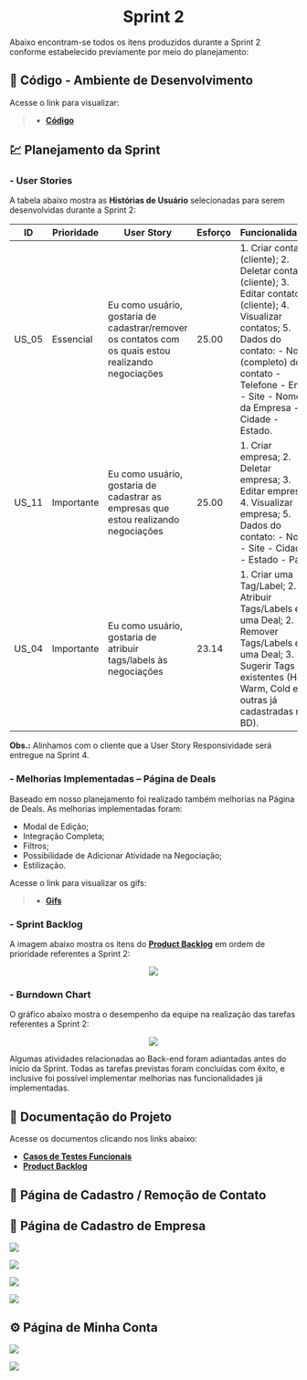 <h1 align="center"> 
  Sprint 2
</h1>

Abaixo encontram-se todos os itens produzidos durante a Sprint 2 conforme estabelecido previamente por meio do planejamento: 

## 📃 Código - Ambiente de Desenvolvimento 

Acesse o link para visualizar:

> * [__Código__](https://github.com/vinicius-hso/api-sem3-target-crm/tree/development)

## 💹 Planejamento da Sprint

### - User Stories

A tabela abaixo mostra as __Histórias de Usuário__ selecionadas para serem desenvolvidas durante a Sprint 2:

| ID     | Prioridade | User Story                       | Esforço                              | Funcionalidades                      |
| -------| ---------- | -------------------------------- | ------------------------------------ | ------------------------------------ |
| US_05  | Essencial  | Eu como usuário, gostaria de cadastrar/remover os contatos com os quais estou realizando negociações | 25.00 | 1. Criar contato (cliente); 2. Deletar contato (cliente); 3. Editar contato (cliente); 4. Visualizar contatos; 5. Dados do contato: - Nome (completo) do contato - Telefone - Email - Site - Nome da Empresa - Cidade - Estado. | 
| US_11  | Importante  | Eu como usuário, gostaria de cadastrar as empresas que estou realizando negociações  | 25.00 | 1. Criar empresa; 2. Deletar empresa; 3. Editar empresa; 4. Visualizar empresa; 5. Dados do contato: - Nome - Site - Cidade - Estado - País. |
| US_04  | Importante | Eu como usuário, gostaria de atribuir tags/labels às negociações | 23.14 | 1. Criar uma Tag/Label; 2. Atribuir Tags/Labels em uma Deal; 2. Remover Tags/Labels em uma Deal; 3. Sugerir Tags existentes (Hot, Warm, Cold e outras já cadastradas no BD). |

__Obs.:__ Alinhamos com o cliente que a User Story Responsividade será entregue na Sprint 4.

### - Melhorias Implementadas – Página de Deals
Baseado em nosso planejamento foi realizado também melhorias na Página de Deals. As melhorias implementadas foram: 
*	Modal de Edição;
*	Integração Completa;
*	Filtros;
*	Possibilidade de Adicionar Atividade na Negociação;
*	 Estilização. 

Acesse o link para visualizar os gifs:
>  * [__Gifs__](link)

### - Sprint Backlog

A imagem abaixo mostra os itens do [__Product Backlog__](https://github.com/vinicius-hso/api-sem3-target-crm/blob/Sprint-1/Documentation/product-backlog-target.pdf) em ordem de prioridade referentes a Sprint 2:

<p align="center">
  <img src=link/></p>

### - Burndown Chart

O gráfico abaixo mostra o desempenho da equipe na realização das tarefas referentes a Sprint 2:

<p align="center">
  <img src=https://github.com/vinicius-hso/api-sem3-target-crm/blob/Sprint-2/Images/Burndown_S2.png/></p>
  
  Algumas atividades relacionadas ao Back-end foram adiantadas antes do início da Sprint. Todas as tarefas previstas foram concluídas com êxito, e inclusive foi possível implementar melhorias nas funcionalidades já implementadas.
   
## 📂 Documentação do Projeto

Acesse os documentos clicando nos links abaixo:

* [__Casos de Testes Funcionais__](link)
* [__Product Backlog__](https://github.com/vinicius-hso/api-sem3-target-crm/blob/Sprint-1/Documentation/product-backlog-target.pdf)


## 👤 Página de Cadastro / Remoção de Contato


## 💼 Página de Cadastro de Empresa

![](https://github.com/vinicius-hso/api-sem3-target-crm/blob/Sprint-2/Documentation/Tests-BDD/gifs/create-company.gif)

![](https://github.com/vinicius-hso/api-sem3-target-crm/blob/Sprint-2/Documentation/Tests-BDD/gifs/update-company.gif)

![](https://github.com/vinicius-hso/api-sem3-target-crm/blob/Sprint-2/Documentation/Tests-BDD/gifs/delete-company.gif)

![](https://github.com/vinicius-hso/api-sem3-target-crm/blob/Sprint-2/Documentation/Tests-BDD/gifs/delete-company.gif)

## ⚙️ Página de Minha Conta

![](https://github.com/vinicius-hso/api-sem3-target-crm/blob/Sprint-2/Documentation/Tests-BDD/gifs/update-info-profile.gif)

![](https://github.com/vinicius-hso/api-sem3-target-crm/blob/Sprint-2/Documentation/Tests-BDD/gifs/update-password.gif)
